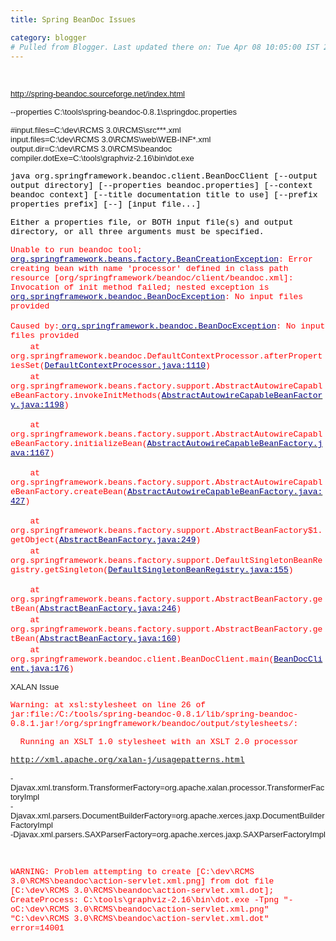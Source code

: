 ```yaml
---
title: Spring BeanDoc Issues

category: blogger
# Pulled from Blogger. Last updated there on: Tue Apr 08 10:05:00 IST 2008
---
```

<BR>  <P><A HREF="http://spring-beandoc.sourceforge.net/index.html"><U><FONT COLOR="#0000FF" SIZE=2 FACE="Arial">http://spring-beandoc.sourceforge.net/index.html</FONT></U></A> </P>  <P><FONT SIZE=2 FACE="Arial">--properties C:\tools\spring-beandoc-0.8.1\springdoc.properties</FONT> </P>  <P><FONT SIZE=2 FACE="Arial">#input.files=C:\dev\RCMS 3.0\RCMS\src\**\*.xml</FONT> <BR><FONT SIZE=2 FACE="Arial">input.files=C:\dev\RCMS 3.0\RCMS\web\WEB-INF\*.xml</FONT> <BR><FONT SIZE=2 FACE="Arial">output.dir=C:\dev\RCMS 3.0\RCMS\beandoc</FONT> <BR><FONT SIZE=2 FACE="Arial">compiler.dotExe=C:\tools\graphviz-2.16\bin\dot.exe</FONT> </P>  <P><FONT COLOR="#000000" SIZE=2 FACE="Courier New">java org.springframework.beandoc.client.BeanDocClient [--output output directory] [--properties beandoc.properties] [--context beandoc context] [--title documentation title to use] [--prefix properties prefix] [--] [input file...]</FONT></P>  <P><FONT COLOR="#000000" SIZE=2 FACE="Courier New">Either a properties file, or BOTH input file(s) and output directory, or all three arguments must be specified.</FONT> </P>  <P><FONT COLOR="#FF0000" SIZE=2 FACE="Courier New">Unable to run beandoc tool;</FONT>  <BR><U><FONT COLOR="#000080" SIZE=2 FACE="Courier New">org.springframework.beans.factory.BeanCreationException</FONT></U><FONT COLOR="#FF0000" SIZE=2 FACE="Courier New">: Error creating bean with name 'processor' defined in class path resource [org/springframework/beandoc/client/beandoc.xml]: Invocation of init method failed; nested exception is</FONT><U> <FONT COLOR="#000080" SIZE=2 FACE="Courier New">org.springframework.beandoc.BeanDocException</FONT></U><FONT COLOR="#FF0000" SIZE=2 FACE="Courier New">: No input files provided</FONT></P>  <P><FONT COLOR="#FF0000" SIZE=2 FACE="Courier New">Caused by:</FONT><U> <FONT COLOR="#000080" SIZE=2 FACE="Courier New">org.springframework.beandoc.BeanDocException</FONT></U><FONT COLOR="#FF0000" SIZE=2 FACE="Courier New">: No input files provided</FONT> <BR>&nbsp;&nbsp;&nbsp;&nbsp;&nbsp;&nbsp;&nbsp; <FONT COLOR="#FF0000" SIZE=2 FACE="Courier New">at org.springframework.beandoc.DefaultContextProcessor.afterPropertiesSet(</FONT><U><FONT COLOR="#000080" SIZE=2 FACE="Courier New">DefaultContextProcessor.java:1110</FONT></U><FONT COLOR="#FF0000" SIZE=2 FACE="Courier New">)</FONT> <BR>&nbsp;&nbsp;&nbsp;&nbsp;&nbsp;&nbsp;&nbsp; <FONT COLOR="#FF0000" SIZE=2 FACE="Courier New">at org.springframework.beans.factory.support.AbstractAutowireCapableBeanFactory.invokeInitMethods(</FONT><U><FONT COLOR="#000080" SIZE=2 FACE="Courier New">AbstractAutowireCapableBeanFactory.java:1198</FONT></U><FONT COLOR="#FF0000" SIZE=2 FACE="Courier New">)</FONT></P>  <P>&nbsp;&nbsp;&nbsp;&nbsp;&nbsp;&nbsp;&nbsp; <FONT COLOR="#FF0000" SIZE=2 FACE="Courier New">at org.springframework.beans.factory.support.AbstractAutowireCapableBeanFactory.initializeBean(</FONT><U><FONT COLOR="#000080" SIZE=2 FACE="Courier New">AbstractAutowireCapableBeanFactory.java:1167</FONT></U><FONT COLOR="#FF0000" SIZE=2 FACE="Courier New">)</FONT></P>  <P>&nbsp;&nbsp;&nbsp;&nbsp;&nbsp;&nbsp;&nbsp; <FONT COLOR="#FF0000" SIZE=2 FACE="Courier New">at org.springframework.beans.factory.support.AbstractAutowireCapableBeanFactory.createBean(</FONT><U><FONT COLOR="#000080" SIZE=2 FACE="Courier New">AbstractAutowireCapableBeanFactory.java:427</FONT></U><FONT COLOR="#FF0000" SIZE=2 FACE="Courier New">)</FONT></P>  <P>&nbsp;&nbsp;&nbsp;&nbsp;&nbsp;&nbsp;&nbsp; <FONT COLOR="#FF0000" SIZE=2 FACE="Courier New">at org.springframework.beans.factory.support.AbstractBeanFactory$1.getObject(</FONT><U><FONT COLOR="#000080" SIZE=2 FACE="Courier New">AbstractBeanFactory.java:249</FONT></U><FONT COLOR="#FF0000" SIZE=2 FACE="Courier New">)</FONT> <BR>&nbsp;&nbsp;&nbsp;&nbsp;&nbsp;&nbsp;&nbsp; <FONT COLOR="#FF0000" SIZE=2 FACE="Courier New">at org.springframework.beans.factory.support.DefaultSingletonBeanRegistry.getSingleton(</FONT><U><FONT COLOR="#000080" SIZE=2 FACE="Courier New">DefaultSingletonBeanRegistry.java:155</FONT></U><FONT COLOR="#FF0000" SIZE=2 FACE="Courier New">)</FONT></P>  <P>&nbsp;&nbsp;&nbsp;&nbsp;&nbsp;&nbsp;&nbsp; <FONT COLOR="#FF0000" SIZE=2 FACE="Courier New">at org.springframework.beans.factory.support.AbstractBeanFactory.getBean(</FONT><U><FONT COLOR="#000080" SIZE=2 FACE="Courier New">AbstractBeanFactory.java:246</FONT></U><FONT COLOR="#FF0000" SIZE=2 FACE="Courier New">)</FONT> <BR>&nbsp;&nbsp;&nbsp;&nbsp;&nbsp;&nbsp;&nbsp; <FONT COLOR="#FF0000" SIZE=2 FACE="Courier New">at org.springframework.beans.factory.support.AbstractBeanFactory.getBean(</FONT><U><FONT COLOR="#000080" SIZE=2 FACE="Courier New">AbstractBeanFactory.java:160</FONT></U><FONT COLOR="#FF0000" SIZE=2 FACE="Courier New">)</FONT> <BR>&nbsp;&nbsp;&nbsp;&nbsp;&nbsp;&nbsp;&nbsp; <FONT COLOR="#FF0000" SIZE=2 FACE="Courier New">at org.springframework.beandoc.client.BeanDocClient.main(</FONT><U><FONT COLOR="#000080" SIZE=2 FACE="Courier New">BeanDocClient.java:176</FONT></U><FONT COLOR="#FF0000" SIZE=2 FACE="Courier New">)</FONT> </P>  <P><FONT SIZE=2 FACE="Arial">XALAN Issue</FONT> </P>  <P><FONT COLOR="#FF0000" SIZE=2 FACE="Courier New">Warning: at xsl:stylesheet on line 26 of jar:file:/C:/tools/spring-beandoc-0.8.1/lib/spring-beandoc-0.8.1.jar!/org/springframework/beandoc/output/stylesheets/:</FONT></P>  <P><FONT COLOR="#FF0000" SIZE=2 FACE="Courier New">&nbsp; Running an XSLT 1.0 stylesheet with an XSLT 2.0 processor</FONT> </P>  <P><A HREF="http://xml.apache.org/xalan-j/usagepatterns.html"><U></U><U><FONT COLOR="#0000FF" SIZE=2 FACE="Courier New">http://xml.apache.org/xalan-j/usagepatterns.html</FONT></U></A> </P>  <P><FONT SIZE=2 FACE="Arial">-Djavax.xml.transform.TransformerFactory=org.apache.xalan.processor.TransformerFactoryImpl</FONT> <BR><FONT SIZE=2 FACE="Arial">-Djavax.xml.parsers.DocumentBuilderFactory=org.apache.xerces.jaxp.DocumentBuilderFactoryImpl</FONT> <BR><FONT SIZE=2 FACE="Arial">-Djavax.xml.parsers.SAXParserFactory=org.apache.xerces.jaxp.SAXParserFactoryImpl</FONT> </P> <BR>  <P><FONT COLOR="#FF0000" SIZE=2 FACE="Courier New">WARNING: Problem attempting to create [C:\dev\RCMS 3.0\RCMS\beandoc\action-servlet.xml.png] from dot file [C:\dev\RCMS 3.0\RCMS\beandoc\action-servlet.xml.dot]; CreateProcess: C:\tools\graphviz-2.16\bin\dot.exe -Tpng &quot;-oC:\dev\RCMS 3.0\RCMS\beandoc\action-servlet.xml.png&quot; &quot;C:\dev\RCMS 3.0\RCMS\beandoc\action-servlet.xml.dot&quot; error=14001</FONT></P>  
